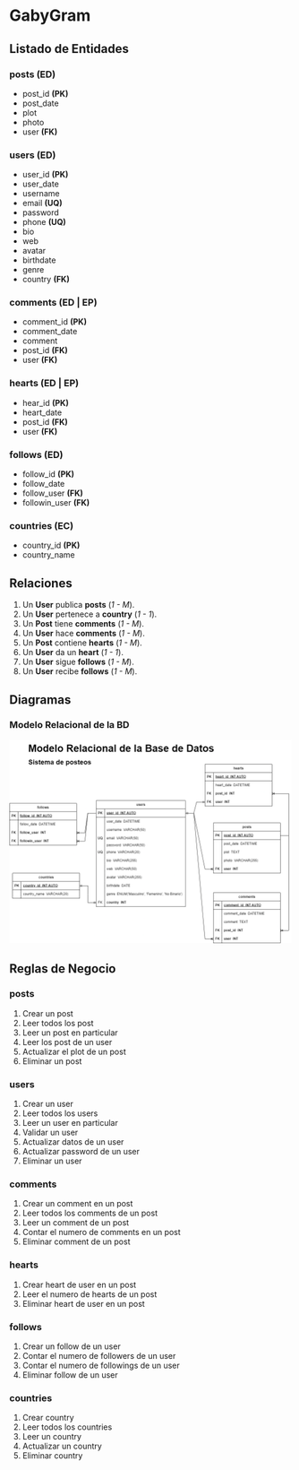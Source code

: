 # GabyGram

## Listado de Entidades

### posts **(ED)**

- post_id **(PK)**
- post_date
- plot
- photo
- user **(FK)**

### users **(ED)**

- user_id **(PK)**
- user_date
- username
- email **(UQ)**
- password
- phone **(UQ)**
- bio
- web
- avatar
- birthdate
- genre
- country **(FK)**

### comments **(ED | EP)**

- comment_id **(PK)**
- comment_date
- comment
- post_id **(FK)**
- user **(FK)**

### hearts **(ED | EP)**

- hear_id **(PK)**
- heart_date
- post_id **(FK)**
- user **(FK)**

### follows **(ED)**

- follow_id **(PK)**
- follow_date
- follow_user **(FK)**
- followin_user **(FK)**

### countries **(EC)**

- country_id **(PK)**
- country_name

## Relaciones

1. Un **User** publica **posts** (_1 - M_).
1. Un **User** pertenece a **country** (_1 - 1_).
1. Un **Post** tiene **comments** (_1 - M_).
1. Un **User** hace **comments** (_1 - M_).
1. Un **Post** contiene **hearts** (_1 - M_).
1. Un **User** da un **heart** (_1 - 1_).
1. Un **User** sigue **follows** (_1 - M_).
1. Un **User** recibe **follows** (_1 - M_).

## Diagramas

### Modelo Relacional de la BD

![Modelo Relacional](GabyGram_ModeloRelacionalBD.png)

## Reglas de Negocio

### posts

1. Crear un post
1. Leer todos los post
1. Leer un post en particular
1. Leer los post de un user
1. Actualizar el plot de un post
1. Eliminar un post

### users

1. Crear un user
1. Leer todos los users
1. Leer un user en particular
1. Validar un user
1. Actualizar datos de un user
1. Actualizar password de un user
1. Eliminar un user

### comments

1. Crear un comment en un post
1. Leer todos los comments de un post
1. Leer un comment de un post
1. Contar el numero de comments en un post
1. Eliminar comment de un post

### hearts

1. Crear heart de user en un post
1. Leer el numero de hearts de un post
1. Eliminar heart de user en un post

### follows

1. Crear un follow de un user
1. Contar el numero de followers de un user
1. Contar el numero de followings de un user
1. Eliminar follow de un user

### countries

1. Crear country
1. Leer todos los countries
1. Leer un country
1. Actualizar un country
1. Eliminar country
